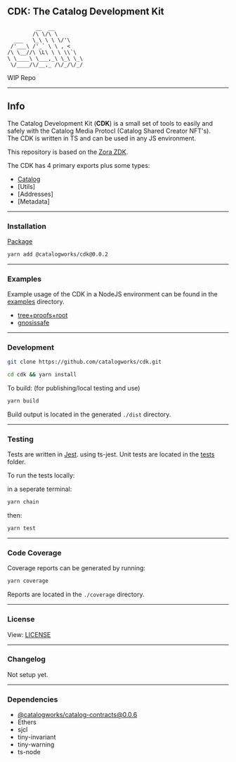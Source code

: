 ## CDK: The Catalog Development Kit

```
         __  __
        /\ \/\ \
  ___   \_\ \ \ \/'\
 /'___\ /'_` \ \ , <
/\ \__//\ \L\ \ \ \\`\
\ \____\ \___,_\ \_\ \_\
 \/____/\/__,_ /\/_/\/_/

```

WIP Repo
____


## Info

The Catalog Development Kit (**CDK**) is a small set of tools to easily and safely with the Catalog Media Protocl (Catalog Shared Creator NFT's).  
The CDK is written in TS and can be used in any JS environment.

This repository is based on the [Zora ZDK](https://github.com/ourzora/zdk).

The CDK has 4 primary exports plus some types:

- [Catalog](docs/catalog.md)
- [Utils]
- [Addresses]
- [Metadata]

____

### Installation

[Package](https://github.com/catalogworks/cdk/packages/1173720)

```bash
yarn add @catalogworks/cdk@0.0.2
```

____

### Examples

Example usage of the CDK in a NodeJS environment can be found in the [examples](./examples) directory.

- [tree+proofs+root](./examples/scripts/treeproofdb.ts)
- [gnosissafe](./examples/scripts/connectsafe.ts)

____

### Development

```bash
git clone https://github.com/catalogworks/cdk.git
```

```bash
cd cdk && yarn install
```

To build: (for publishing/local testing and use)

```bash
yarn build
```

Build output is located in the generated `./dist` directory.



____


### Testing

Tests are written in [Jest](https://jestjs.io/). using ts-jest.
Unit tests are located in the [tests](./tests) folder.

To run the tests locally:

in a seperate terminal:

```bash
yarn chain
```

then:

```bash
yarn test
```

____


### Code Coverage

Coverage reports can be generated by running:

```bash
yarn coverage
```

Reports are located in the `./coverage` directory.

____


### License

View: [LICENSE](./LICENSE)

____


### Changelog

Not setup yet.

____

### Dependencies

- [@catalogworks/catalog-contracts@0.0.6](https://github.com/catalogworks/catalog-contracts/packages/1165811)
- Ethers
- sjcl
- tiny-invariant
- tiny-warning
- ts-node
